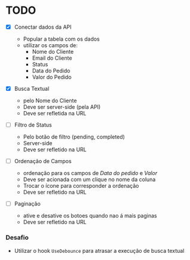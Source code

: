 # TODO
- [X] Conectar dados da API
  - Popular a tabela com os dados
  - utilizar os campos de:
    - Nome do Cliente
    - Email do Cliente
    - Status
    - Data do Pedido
    - Valor do Pedido

- [X] Busca Textual
  - pelo Nome do Cliente 
  - Deve ser server-side (pela API)
  - Deve ser refletida na URL

- [ ] Filtro de Status
  - Pelo botão de filtro (pending, completed)
  - Server-side
  - Deve ser refletido na URL

- [ ] Ordenação de Campos
  - ordenação para os campos de *Data do pedido* e *Valor*
  - Deve ser acionada com um clique no nome da coluna
  - Trocar o ícone para corresponder a ordenação
  - Deve ser refletido na URL

- [ ] Paginação
  - ative e desative os botoes quando nao á mais paginas
  - Deve ser refletido na URL

### Desafio
- Utilizar o hook `UseDebounce` para atrasar a execução de busca textual

